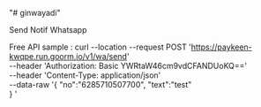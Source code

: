 "# ginwayadi" 

Send Notif Whatsapp 

Free 
API
sample :
curl --location --request POST 'https://paykeen-kwqpe.run.goorm.io/v1/wa/send' \
--header 'Authorization: Basic YWRtaW46cm9vdCFANDUoKQ==' \
--header 'Content-Type: application/json' \
--data-raw '{
    "no":"6285710507700",
    "text":"test"    
}  '
